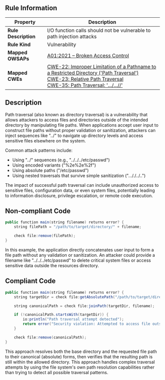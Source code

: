 ## Rule Information

| Property | Description |
|---------|-------------|
| **Rule Description** | I/O function calls should not be vulnerable to path injection attacks |
| **Rule Kind** | Vulnerability |
| **Mapped OWSAPs** | [A01:2021 – Broken Access Control](https://owasp.org/Top10/A01_2021-Broken_Access_Control/) |
| **Mapped CWEs** | [CWE-22: Improper Limitation of a Pathname to a Restricted Directory ('Path Traversal')](https://cwe.mitre.org/data/definitions/22.html)<br>[CWE-23: Relative Path Traversal](https://cwe.mitre.org/data/definitions/23.html)<br>[CWE-35: Path Traversal: '.../...//'](https://cwe.mitre.org/data/definitions/35.html) |

## Description

Path traversal (also known as directory traversal) is a vulnerability that allows attackers to access files and directories outside of the intended directory by manipulating file paths. When applications accept user input to construct file paths without proper validation or sanitization, attackers can inject sequences like "../" to navigate up directory levels and access sensitive files elsewhere on the system.

Common attack patterns include:

- Using "../" sequences (e.g., "../../../etc/passwd")
- Using encoded variants ("%2e%2e%2f")
- Using absolute paths ("/etc/passwd")
- Using nested traversals that survive simple sanitization ("..././../..")

The impact of successful path traversal can include unauthorized access to sensitive files, configuration data, or even system files, potentially leading to information disclosure, privilege escalation, or remote code execution.

## Non-compliant Code

```java
public function main(string filename) returns error? {
    string filePath = "/path/to/target/directory/" + filename;

    check file:remove(filePath);
}
```

In this example, the application directly concatenates user input to form a file path without any validation or sanitization. An attacker could provide a filename like "../../../etc/passwd" to delete critical system files or access sensitive data outside the resources directory.

## Compliant Code

```java
public function main(string filename) returns error? {
    string targetDir = check file:getAbsolutePath("/path/to/target/directory/");

    string canonicalPath = check file:joinPath(targetDir, filename);

    if (!canonicalPath.startsWith(targetDir)) {
        io:println("Path traversal attempt detected");
        return error("Security violation: Attempted to access file outside allowed directory");
    }

    check file:remove(canonicalPath);
}
```

This approach resolves both the base directory and the requested file path to their canonical (absolute) forms, then verifies that the resulting path is still within the allowed directory. This approach handles complex traversal attempts by using the file system's own path resolution capabilities rather than trying to detect all possible traversal patterns.
